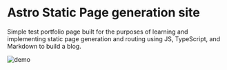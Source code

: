 # Astro Static Page generation site

Simple test portfolio page built for the purposes of learning and implementing static page generation and routing using JS, TypeScript, and Markdown to build a blog.

![demo](/demo.gif)
